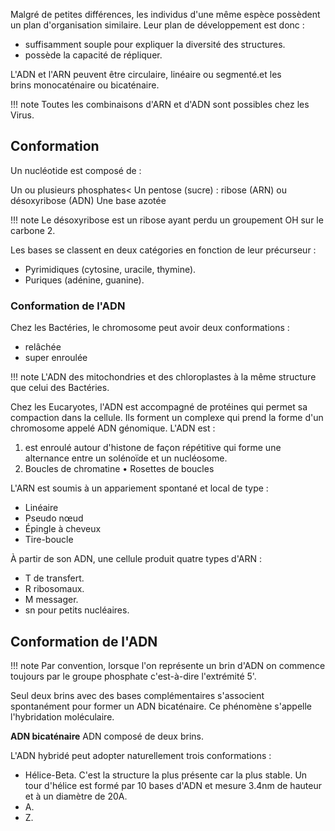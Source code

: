 
Malgré de petites différences, les individus d'une même espèce possèdent un plan d'organisation similaire. Leur plan de développement est donc :

* suffisamment souple pour expliquer la diversité des structures.
* possède la capacité de répliquer.

L'ADN et l'ARN peuvent être circulaire, linéaire ou segmenté.et les brins monocaténaire ou bicaténaire.

!!! note
    Toutes les combinaisons d'ARN et d'ADN sont possibles chez les Virus.
## Conformation

Un nucléotide est composé de :

Un ou plusieurs phosphates<
Un pentose (sucre) : ribose (ARN) ou désoxyribose (ADN)
Une base azotée

!!! note
    Le désoxyribose est un ribose ayant perdu un groupement OH sur le carbone 2.

Les bases se classent en deux catégories en fonction de leur précurseur :

* Pyrimidiques (cytosine, uracile, thymine).
* Puriques (adénine, guanine).
### Conformation de l'ADN

Chez les Bactéries, le chromosome peut avoir deux conformations :

* relâchée
* super enroulée

!!! note
    L'ADN des mitochondries et des chloroplastes à la même structure que celui des Bactéries.

Chez les Eucaryotes, l'ADN est accompagné de protéines qui permet sa compaction dans la cellule. Ils forment un complexe qui prend la forme d'un chromosome appelé ADN génomique. L'ADN est :

1. est enroulé autour d'histone de façon répétitive qui forme une alternance entre un solénoïde et un nucléosome.
2. Boucles de chromatine • Rosettes de boucles

L'ARN est soumis à un appariement spontané et local de type :

* Linéaire
* Pseudo nœud
* Épingle à cheveux
* Tire-boucle

À partir de son ADN, une cellule produit quatre types d'ARN :

* T de transfert.
* R ribosomaux.
* M messager.
* sn pour petits nucléaires.

## Conformation de l'ADN

!!! note
    Par convention, lorsque l'on représente un brin d'ADN on commence toujours par le groupe phosphate c'est-à-dire l'extrémité 5'.

Seul deux brins avec des bases complémentaires s'associent spontanément pour former un ADN bicaténaire. Ce phénomène s'appelle l'hybridation moléculaire.

__ADN bicaténaire__ ADN composé de deux brins.

L'ADN hybridé peut adopter naturellement trois conformations :

* Hélice-Beta. C'est la structure la plus présente car la plus stable. Un tour d'hélice est formé par 10 bases d'ADN et mesure 3.4nm de hauteur et à un diamètre de 20A.
* A.
* Z.
